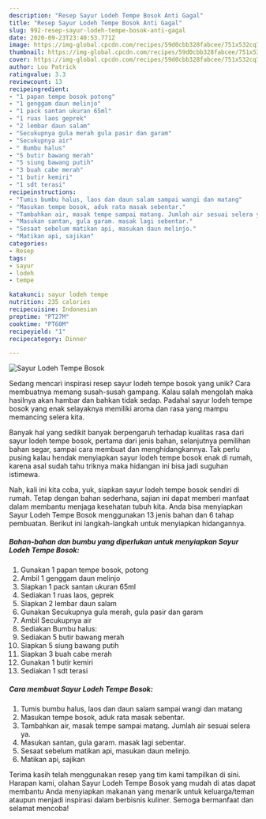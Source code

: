 ```yaml
---
description: "Resep Sayur Lodeh Tempe Bosok Anti Gagal"
title: "Resep Sayur Lodeh Tempe Bosok Anti Gagal"
slug: 992-resep-sayur-lodeh-tempe-bosok-anti-gagal
date: 2020-09-23T23:40:53.771Z
image: https://img-global.cpcdn.com/recipes/59d0cbb328fabcee/751x532cq70/sayur-lodeh-tempe-bosok-foto-resep-utama.jpg
thumbnail: https://img-global.cpcdn.com/recipes/59d0cbb328fabcee/751x532cq70/sayur-lodeh-tempe-bosok-foto-resep-utama.jpg
cover: https://img-global.cpcdn.com/recipes/59d0cbb328fabcee/751x532cq70/sayur-lodeh-tempe-bosok-foto-resep-utama.jpg
author: Lou Patrick
ratingvalue: 3.3
reviewcount: 13
recipeingredient:
- "1 papan tempe bosok potong"
- "1 genggam daun melinjo"
- "1 pack santan ukuran 65ml"
- "1 ruas laos geprek"
- "2 lembar daun salam"
- "Secukupnya gula merah gula pasir dan garam"
- "Secukupnya air"
- " Bumbu halus"
- "5 butir bawang merah"
- "5 siung bawang putih"
- "3 buah cabe merah"
- "1 butir kemiri"
- "1 sdt terasi"
recipeinstructions:
- "Tumis bumbu halus, laos dan daun salam sampai wangi dan matang"
- "Masukan tempe bosok, aduk rata masak sebentar."
- "Tambahkan air, masak tempe sampai matang. Jumlah air sesuai selera ya."
- "Masukan santan, gula garam. masak lagi sebentar."
- "Sesaat sebelum matikan api, masukan daun melinjo."
- "Matikan api, sajikan"
categories:
- Resep
tags:
- sayur
- lodeh
- tempe

katakunci: sayur lodeh tempe 
nutrition: 235 calories
recipecuisine: Indonesian
preptime: "PT27M"
cooktime: "PT60M"
recipeyield: "1"
recipecategory: Dinner

---
```



![Sayur Lodeh Tempe Bosok](https://img-global.cpcdn.com/recipes/59d0cbb328fabcee/751x532cq70/sayur-lodeh-tempe-bosok-foto-resep-utama.jpg)

Sedang mencari inspirasi resep sayur lodeh tempe bosok yang unik? Cara membuatnya memang susah-susah gampang. Kalau salah mengolah maka hasilnya akan hambar dan bahkan tidak sedap. Padahal sayur lodeh tempe bosok yang enak selayaknya memiliki aroma dan rasa yang mampu memancing selera kita.

Banyak hal yang sedikit banyak berpengaruh terhadap kualitas rasa dari sayur lodeh tempe bosok, pertama dari jenis bahan, selanjutnya pemilihan bahan segar, sampai cara membuat dan menghidangkannya. Tak perlu pusing kalau hendak menyiapkan sayur lodeh tempe bosok enak di rumah, karena asal sudah tahu triknya maka hidangan ini bisa jadi suguhan istimewa.




Nah, kali ini kita coba, yuk, siapkan sayur lodeh tempe bosok sendiri di rumah. Tetap dengan bahan sederhana, sajian ini dapat memberi manfaat dalam membantu menjaga kesehatan tubuh kita. Anda bisa menyiapkan Sayur Lodeh Tempe Bosok menggunakan 13 jenis bahan dan 6 tahap pembuatan. Berikut ini langkah-langkah untuk menyiapkan hidangannya.

<!--inarticleads1-->

##### Bahan-bahan dan bumbu yang diperlukan untuk menyiapkan Sayur Lodeh Tempe Bosok:

1. Gunakan 1 papan tempe bosok, potong
1. Ambil 1 genggam daun melinjo
1. Siapkan 1 pack santan ukuran 65ml
1. Sediakan 1 ruas laos, geprek
1. Siapkan 2 lembar daun salam
1. Gunakan Secukupnya gula merah, gula pasir dan garam
1. Ambil Secukupnya air
1. Sediakan  Bumbu halus:
1. Sediakan 5 butir bawang merah
1. Siapkan 5 siung bawang putih
1. Siapkan 3 buah cabe merah
1. Gunakan 1 butir kemiri
1. Sediakan 1 sdt terasi




<!--inarticleads2-->

##### Cara membuat Sayur Lodeh Tempe Bosok:

1. Tumis bumbu halus, laos dan daun salam sampai wangi dan matang
1. Masukan tempe bosok, aduk rata masak sebentar.
1. Tambahkan air, masak tempe sampai matang. Jumlah air sesuai selera ya.
1. Masukan santan, gula garam. masak lagi sebentar.
1. Sesaat sebelum matikan api, masukan daun melinjo.
1. Matikan api, sajikan




Terima kasih telah menggunakan resep yang tim kami tampilkan di sini. Harapan kami, olahan Sayur Lodeh Tempe Bosok yang mudah di atas dapat membantu Anda menyiapkan makanan yang menarik untuk keluarga/teman ataupun menjadi inspirasi dalam berbisnis kuliner. Semoga bermanfaat dan selamat mencoba!
